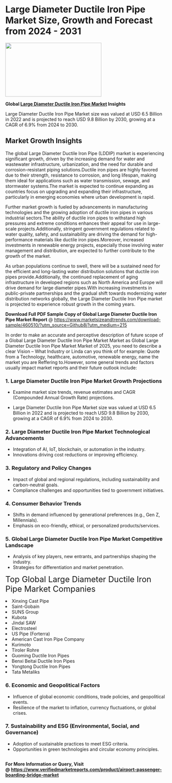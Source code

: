 <H1>Large Diameter Ductile Iron Pipe Market Size, Growth and Forecast from 2024 - 2031</H1><img class="aligncenter size-medium wp-image-584254" src="https://thirdeyenews.in/wp-content/uploads/2024/09/Global-Market-Research-300x168.jpeg" alt="" width="300" height="168" /><p><strong>Global&nbsp;<a href="https://www.marketsizeandtrends.com/download-sample/460510/?utm_source=Github8j?utm_medium=215">Large Diameter Ductile Iron Pipe Market</a> Insights</strong></p><p>Large Diameter Ductile Iron Pipe Market size was valued at USD 6.5 Billion in 2022 and is projected to reach USD 9.8 Billion by 2030, growing at a CAGR of 6.9% from 2024 to 2030.</p><p><h2>Market Growth Insights</h2> <p>The global Large Diameter Ductile Iron Pipe (LDDIP) market is experiencing significant growth, driven by the increasing demand for water and wastewater infrastructure, urbanization, and the need for durable and corrosion-resistant piping solutions.Ductile iron pipes are highly favored due to their strength, resistance to corrosion, and long lifespan, making them ideal for applications such as water transmission, sewage, and stormwater systems.The market is expected to continue expanding as countries focus on upgrading and expanding their infrastructure, particularly in emerging economies where urban development is rapid.</p> <p>Further market growth is fueled by advancements in manufacturing technologies and the growing adoption of ductile iron pipes in various industrial sectors.The ability of ductile iron pipes to withstand high pressures and extreme conditions enhances their appeal for use in large-scale projects.Additionally, stringent government regulations related to water quality, safety, and sustainability are driving the demand for high-performance materials like ductile iron pipes.Moreover, increased investments in renewable energy projects, especially those involving water management and distribution, are expected to further contribute to the growth of the market.</p> <p>As urban populations continue to swell, there will be a sustained need for the efficient and long-lasting water distribution solutions that ductile iron pipes provide.Additionally, the continued replacement of aging infrastructure in developed regions such as North America and Europe will drive demand for large diameter pipes.With increasing investments in public-private partnerships and the gradual shift towards modernizing water distribution networks globally, the Large Diameter Ductile Iron Pipe market is projected to experience robust growth in the coming years.</p> <p><span class=""><strong>Download Full PDF Sample Copy of Global Large Diameter Ductile Iron Pipe Market Report</strong> @ <a href="https://www.marketsizeandtrends.com/download-sample/460510/?utm_source=Github8j?utm_medium=215" target="_blank">https://www.marketsizeandtrends.com/download-sample/460510/?utm_source=Github8j?utm_medium=215</a></span></p><p>In order to make an accurate and perceptive description of future scope of a Global&nbsp;Large Diameter Ductile Iron Pipe Market Market as Global&nbsp;Large Diameter Ductile Iron Pipe Market Market of 2025, you need to describe a clear Vision &ndash; What Industry or Linda can you think of for example: Quote from a Technology, healthcare, automotive, renewable energy, name the market you are Reffering to.However, some general trends and factors usually impact market reports and their future outlook include:</p><h3>1.&nbsp;<strong>Large Diameter Ductile Iron Pipe Market Growth Projections</strong></h3><ul><li>Examine market size trends, revenue estimates and CAGR (Compounded Annual Growth Rate) projections.</li><li><p>Large Diameter Ductile Iron Pipe Market size was valued at USD 6.5 Billion in 2022 and is projected to reach USD 9.8 Billion by 2030, growing at a CAGR of 6.9% from 2024 to 2030.</p></li></ul><h3>2.&nbsp;<strong>Large Diameter Ductile Iron Pipe Market Technological Advancements</strong></h3><ul><li>Integration of AI, IoT, blockchain, or automation in the industry.</li><li>Innovations driving cost reductions or improving efficiency.</li></ul><h3>3.&nbsp;<strong>Regulatory and Policy Changes</strong></h3><ul><li>Impact of global and regional regulations, including sustainability and carbon-neutral goals.</li><li>Compliance challenges and opportunities tied to government initiatives.</li></ul><h3>4.&nbsp;<strong>Consumer Behavior Trends</strong></h3><ul><li>Shifts in demand influenced by generational preferences (e.g., Gen Z, Millennials).</li><li>Emphasis on eco-friendly, ethical, or personalized products/services.</li></ul><h3>5.&nbsp;<strong>Global Large Diameter Ductile Iron Pipe Market Competitive Landscape</strong></h3><ul><li>Analysis of key players, new entrants, and partnerships shaping the industry.</li><li>Strategies for differentiation and market penetration.</li></ul><p data-pm-slice="1 1 []"><span style="color: inherit; font-family: inherit; font-size: 25px;">Top Global Large Diameter Ductile Iron Pipe Market Companies</span></p><div class="" data-test-id=""><p><li>Xinxing Cast Pipe</li><li> Saint-Gobain</li><li> SUNS Group</li><li> Kubota</li><li> Jindal SAW</li><li> Electrosteel</li><li> US Pipe (Forterra)</li><li> American Cast Iron Pipe Company</li><li> Kurimoto</li><li> Tiroler Rohre</li><li> Guoming Ductile Iron Pipes</li><li> Benxi Beitai Ductile Iron Pipes</li><li> Yongtong Ductile Iron Pipes</li><li> Tata Metaliks</li></p></div><h3>6.&nbsp;<strong>Economic and Geopolitical Factors</strong></h3><ul><li>Influence of global economic conditions, trade policies, and geopolitical events.</li><li>Resilience of the market to inflation, currency fluctuations, or global crises.</li></ul><h3>7.&nbsp;<strong>Sustainability and ESG (Environmental, Social, and Governance)</strong></h3><ul><li>Adoption of sustainable practices to meet ESG criteria.</li><li>Opportunities in green technologies and circular economy principles.</li></ul><h2><strong style="font-size: 14px;">For More Information or Query, Visit @&nbsp;</strong><a style="background-color: #ffffff; font-size: 14px;" href="https://www.marketsizeandtrends.com/report/large-diameter-ductile-iron-pipe-market/" target="_blank">https://www.verifiedmarketreports.com/product/airport-passenger-boarding-bridge-market</a></h2>